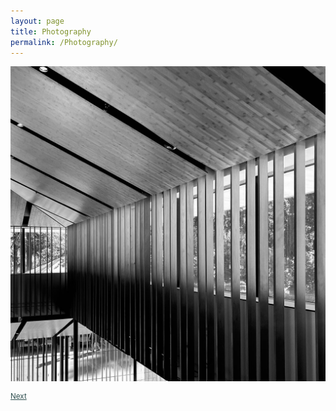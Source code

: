 ```yaml
---
layout: page
title: Photography
permalink: /Photography/
---
```



<img alt="Step photograph" align="middle" src="/assets/pers-japanese-garden.jpg">

<a style="color:DarkSlateGray" align="right" href="{{site.url}}/photography/boston-city-hall"> <small> Next </small> </a>
